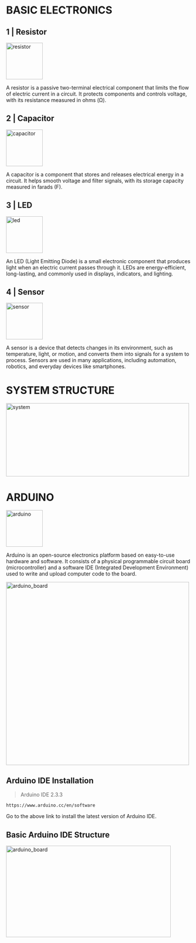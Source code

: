 # **BASIC ELECTRONICS**

## **1 | Resistor**

<img src="https://cdn-icons-png.flaticon.com/128/1482/1482822.png" alt="resistor" width="100" height="100">

A resistor is a passive two-terminal electrical component that limits the flow of electric current in a circuit. It protects components and controls voltage, with its resistance measured in ohms (Ω).

## **2 | Capacitor**

<img src="https://cdn-icons-png.flaticon.com/128/2479/2479538.png" alt="capacitor" width="100" height="100">

A capacitor is a component that stores and releases electrical energy in a circuit. It helps smooth voltage and filter signals, with its storage capacity measured in farads (F).

## **3 | LED**

<img src="https://cdn-icons-png.flaticon.com/128/2338/2338767.png" alt="led" width="100" height="100">

An LED (Light Emitting Diode) is a small electronic component that produces light when an electric current passes through it. LEDs are energy-efficient, long-lasting, and commonly used in displays, indicators, and lighting.

## **4 | Sensor**

<img src="https://cdn-icons-png.flaticon.com/128/2803/2803636.png" alt="sensor" width="100" height="100">

A sensor is a device that detects changes in its environment, such as temperature, light, or motion, and converts them into signals for a system to process. Sensors are used in many applications, including automation, robotics, and everyday devices like smartphones.


# **SYSTEM STRUCTURE**

<img src="https://github.com/user-attachments/assets/69937e0b-5e6e-4cbc-93e7-9c8daea6348b" alt="system" width="500" height="200">

# ARDUINO   
<img src="https://static-00.iconduck.com/assets.00/apps-arduino-icon-2048x2048-42m5bo99.png" alt="arduino" width="100" height="100"> 

Arduino  is an open-source electronics platform based on easy-to-use hardware and software. It consists of a physical programmable circuit board (microcontroller) and a software IDE (Integrated Development Environment) used to write and upload computer code to the board.

<img src="https://docs.arduino.cc/static/6ec5e4c2a6c0e9e46389d4f6dc924073/a6d36/Pinout-UNOrev3_latest.png" alt="arduino_board" width="500" height="500">

## Arduino IDE Installation
> Arduino IDE 2.3.3

``` 
https://www.arduino.cc/en/software
```

Go to the above link to install the latest version of Arduino IDE.

## Basic Arduino IDE Structure

<img src="https://i0.wp.com/www.programmingelectronics.com/wp-content/uploads/2019/03/void_setup_loop_2.png" alt="arduino_board" width="450" height="250">
